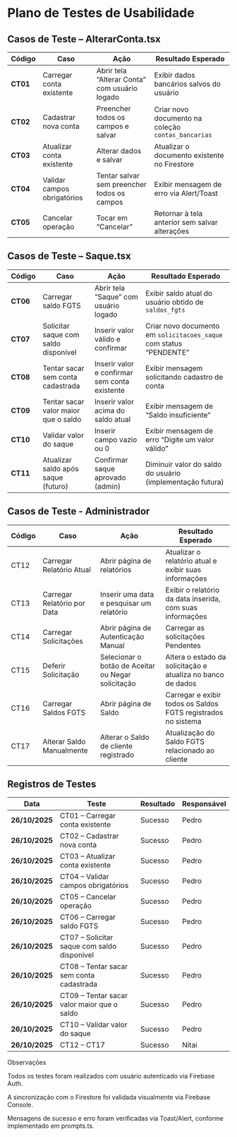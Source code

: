 # Plano de Testes de Usabilidade

## Casos de Teste – AlterarConta.tsx

| Código   | Caso                        | Ação                                          | Resultado Esperado                                 |
| -------- | --------------------------- | --------------------------------------------- | -------------------------------------------------- |
| **CT01** | Carregar conta existente    | Abrir tela “Alterar Conta” com usuário logado | Exibir dados bancários salvos do usuário           |
| **CT02** | Cadastrar nova conta        | Preencher todos os campos e salvar            | Criar novo documento na coleção `contas_bancarias` |
| **CT03** | Atualizar conta existente   | Alterar dados e salvar                        | Atualizar o documento existente no Firestore       |
| **CT04** | Validar campos obrigatórios | Tentar salvar sem preencher todos os campos   | Exibir mensagem de erro via Alert/Toast            |
| **CT05** | Cancelar operação           | Tocar em “Cancelar”                           | Retornar à tela anterior sem salvar alterações     |


## Casos de Teste – Saque.tsx

| Código   | Caso                                 | Ação                                          | Resultado Esperado                                                 |
| -------- | ------------------------------------ | --------------------------------------------- | ------------------------------------------------------------------ |
| **CT06** | Carregar saldo FGTS                  | Abrir tela “Saque” com usuário logado         | Exibir saldo atual do usuário obtido de `saldos_fgts`              |
| **CT07** | Solicitar saque com saldo disponível | Inserir valor válido e confirmar              | Criar novo documento em `solicitacoes_saque` com status “PENDENTE” |
| **CT08** | Tentar sacar sem conta cadastrada    | Inserir valor e confirmar sem conta existente | Exibir mensagem solicitando cadastro de conta                      |
| **CT09** | Tentar sacar valor maior que o saldo | Inserir valor acima do saldo atual            | Exibir mensagem de “Saldo insuficiente”                            |
| **CT10** | Validar valor do saque               | Inserir campo vazio ou 0                      | Exibir mensagem de erro “Digite um valor válido”                   |
| **CT11** | Atualizar saldo após saque (futuro)  | Confirmar saque aprovado (admin)              | Diminuir valor do saldo do usuário (implementação futura)          |

## Casos de Teste - Administrador

| Código | Caso | Ação | Resultado Esperado |
|---------|------|------|--------------------|
| CT12 | Carregar Relatório Atual | Abrir página de relatórios | Atualizar o relatório atual e exibir suas informações |
| CT13 | Carregar Relatório por Data | Inserir uma data e pesquisar um relatório | Exibir o relatório da data inserida, com suas informações |
| CT14 | Carregar Solicitações | Abrir página de Autenticação Manual | Carregar as solicitações Pendentes |
| CT15 | Deferir Solicitação | Selecionar o botão de Aceitar ou Negar solicitação | Altera o estado da solicitação e atualiza no banco de dados |
| CT16 | Carregar Saldos FGTS | Abrir página de Saldo | Carregar e exibir todos os Saldos FGTS registrados no sistema |
| CT17 | Alterar Saldo Manualmente | Alterar o Saldo de cliente registrado | Atualização do Saldo FGTS relacionado ao cliente |

## Registros de Testes

| Data           | Teste                                       | Resultado | Responsável |
| -------------- | ------------------------------------------- | --------- | ----------- |
| **26/10/2025** | CT01 – Carregar conta existente             | Sucesso   | Pedro       |
| **26/10/2025** | CT02 – Cadastrar nova conta                 | Sucesso   | Pedro       |
| **26/10/2025** | CT03 – Atualizar conta existente            | Sucesso   | Pedro       |
| **26/10/2025** | CT04 – Validar campos obrigatórios          | Sucesso   | Pedro       |
| **26/10/2025** | CT05 – Cancelar operação                    | Sucesso   | Pedro       |
| **26/10/2025** | CT06 – Carregar saldo FGTS                  | Sucesso   | Pedro       |
| **26/10/2025** | CT07 – Solicitar saque com saldo disponível | Sucesso   | Pedro       |
| **26/10/2025** | CT08 – Tentar sacar sem conta cadastrada    | Sucesso   | Pedro       |
| **26/10/2025** | CT09 – Tentar sacar valor maior que o saldo | Sucesso   | Pedro       |
| **26/10/2025** | CT10 – Validar valor do saque               | Sucesso   | Pedro       |
| **26/10/2025** | CT12 – CT17             | Sucesso   | Nitai      |



Observações

Todos os testes foram realizados com usuário autenticado via Firebase Auth.

A sincronização com o Firestore foi validada visualmente via Firebase Console.

Mensagens de sucesso e erro foram verificadas via Toast/Alert, conforme implementado em prompts.ts.
